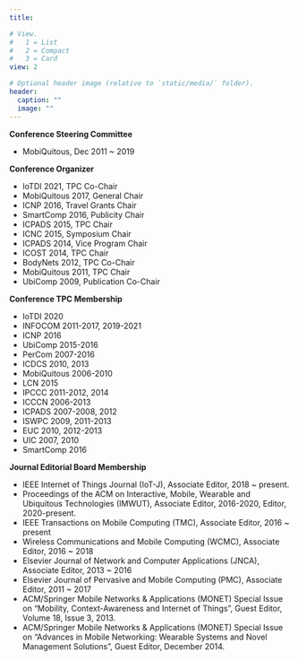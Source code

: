 ```yaml
---
title: 

# View.
#   1 = List
#   2 = Compact
#   3 = Card
view: 2

# Optional header image (relative to `static/media/` folder).
header:
  caption: ""
  image: ""
---
```




**Conference Steering Committee**

- MobiQuitous, Dec 2011 ~ 2019

**Conference Organizer**

- IoTDI 2021, TPC Co-Chair
- MobiQuitous 2017, General Chair
- ICNP 2016, Travel Grants Chair
- SmartComp 2016, Publicity Chair 
- ICPADS 2015, TPC Chair
- ICNC 2015, Symposium Chair
- ICPADS 2014, Vice Program Chair
- ICOST 2014, TPC Chair
- BodyNets 2012, TPC Co-Chair
- MobiQuitous 2011, TPC Chair
- UbiComp 2009, Publication Co-Chair


**Conference TPC Membership**

- IoTDI 2020
- INFOCOM 2011-2017, 2019-2021
- ICNP 2016
- UbiComp 2015-2016
- PerCom 2007-2016
- ICDCS 2010, 2013
- MobiQuitous 2006-2010
- LCN 2015
- IPCCC 2011-2012, 2014
- ICCCN 2006-2013
- ICPADS 2007-2008, 2012
- ISWPC 2009, 2011-2013
- EUC 2010, 2012-2013 
- UIC 2007, 2010
- SmartComp 2016


**Journal Editorial Board Membership**

- IEEE Internet of Things Journal (IoT-J), Associate Editor, 2018 ~ present.
- Proceedings of the ACM on Interactive, Mobile, Wearable and Ubiquitous Technologies (IMWUT), Associate Editor, 2016-2020, Editor, 2020-present.
- IEEE Transactions on Mobile Computing (TMC), Associate Editor, 2016 ~ present
- Wireless Communications and Mobile Computing (WCMC), Associate Editor, 2016 ~ 2018
- Elsevier Journal of Network and Computer Applications (JNCA), Associate Editor, 2013 ~ 2016
- Elsevier Journal of Pervasive and Mobile Computing (PMC), Associate Editor, 2011 ~ 2017
- ACM/Springer Mobile Networks & Applications (MONET) Special Issue on “Mobility, Context-Awareness and Internet of Things”, Guest Editor, Volume 18, Issue 3, 2013.
- ACM/Springer Mobile Networks & Applications (MONET) Special Issue on “Advances in Mobile Networking: Wearable Systems and Novel Management Solutions”, Guest Editor, December 2014.


